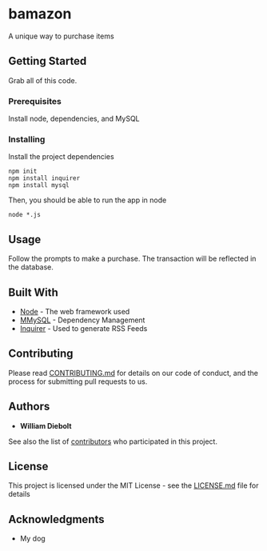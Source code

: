 # bamazon

A unique way to purchase items

## Getting Started

Grab all of this code.

### Prerequisites

Install node, dependencies, and MySQL

### Installing

Install the project dependencies

```
npm init
npm install inquirer
npm install mysql
```

Then, you should be able to run the app in node

```
node *.js
```

## Usage

Follow the prompts to make a purchase. The transaction will be reflected in the database. 

## Built With

* [Node](https://nodejs.org/en/docs/) - The web framework used
* [MMySQL](https://www.mysql.com/) - Dependency Management
* [Inquirer](https://www.npmjs.com/package/inquirer) - Used to generate RSS Feeds

## Contributing

Please read [CONTRIBUTING.md](https://gist.github.com/PurpleBooth/b24679402957c63ec426) for details on our code of conduct, and the process for submitting pull requests to us.

## Authors

* **William Diebolt** 

See also the list of [contributors](https://github.com/alyssaphacker/bamazon/contributors) who participated in this project.

## License

This project is licensed under the MIT License - see the [LICENSE.md](LICENSE.md) file for details

## Acknowledgments

* My dog
